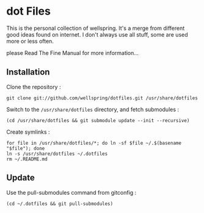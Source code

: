 # dot Files

This is the personal collection of wellspring.
It's a merge from different good ideas found on internet.
I don't always use all stuff, some are used more or less often.

please Read The Fine Manual for more information...


## Installation

Clone the repository :

    git clone git://github.com/wellspring/dotfiles.git /usr/share/dotfiles

Switch to the `/usr/share/dotfiles` directory, and fetch submodules :

    (cd /usr/share/dotfiles && git submodule update --init --recursive)

Create symlinks :

    for file in /usr/share/dotfiles/*; do ln -sf $file ~/.$(basename "$file"); done
    ln -s /usr/share/dotfiles ~/.dotfiles
    rm ~/.README.md


## Update

Use the pull-submodules command from gitconfig :

    (cd ~/.dotfiles && git pull-submodules)

